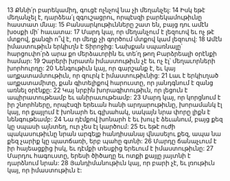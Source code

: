 13 Քննի՛ր բարեկամիդ, գուցէ ոչնչով նա չի մեղանչել:
14 Իսկ եթէ մեղանչել է, դարձեա՛լ զգուշացրու, որպէսզի բարեկամութիւնը հաստատ մնայ:
15 Բանսարկութիւնները շատ են, բայց դու ամէն խօսքի մի՛ հաւատա:
17 Մարդ կայ, որ մեղանչում է լեզուով եւ ոչ թէ մտքով, քանզի ո՞վ է, որ մեղք չի գործում մտքով կամ լեզուով:
18 Ամէն իմաստութիւն երկիւղն է Տիրոջից: Նախքան սպառնալը՝ հարցուփո՛րձ արա քո մերձաւորին եւ տե՛ղ թող Բարձրեալի օրէնքի համար:
19 Չարերի խրատն իմաստութիւն չէ եւ ոչ էլ՝ մեղաւորների խորհուրդը:
20 Նենգութիւն կայ, որ գարշանք է, եւ կայ աղքատամտութիւն, որ զուրկ է իմաստութիւնից:
21 Լաւ է երկիւղած աղքատամիտը, քան գիտելիքով հարուստը, որ յանդգնում է զանց առնել օրէնքը:
22 Կայ նրբին խորագիտութիւն, որ լեցուն է ապիրատութեամբ եւ անիրաւութեամբ:
23 Մարդ կայ, որ կորցնում է իր շնորհները, որպէսզի երեւան հանի արդարութիւնը, խորամանկ էլ կայ, որ քայլում է խոնարհ եւ գլխահակ, սակայն նրա փորը լիքն է նենգութեամբ:
24 Նա դէմքով խոնարհ է եւ խուլ է ձեւանում, բայց քեզ կը սպասի այնտեղ, ուր չես էլ կարծում:
25 Եւ եթէ ուժի պակասութիւնը նրան արգելք հանդիսանայ վնասելու քեզ, ապա նա քեզ չարիք կը պատճառի, երբ պահը գտնի:
26 Մարդը ճանաչւում է իր հայեացքից իսկ, եւ դէմքի տեսքից երեւում է իմաստութիւնը:
27 Մարդու հագուստը, երեսի ծիծաղը եւ ոտքի քայլը յայտնի է դարձնում նրան:
28 Յանդիմանութիւն կայ, որ բարի չէ, եւ լռութիւն կայ, որ իմաստութիւն է:
